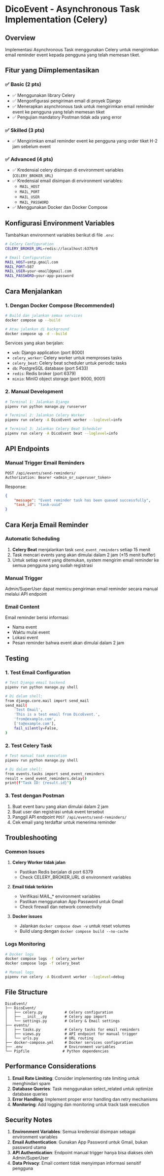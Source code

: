 # DicoEvent - Asynchronous Task Implementation (Celery)

## Overview
Implementasi Asynchronous Task menggunakan Celery untuk mengirimkan email reminder event kepada pengguna yang telah memesan tiket.

## Fitur yang Diimplementasikan

### ✅ Basic (2 pts)
- ✅ Menggunakan library Celery
- ✅ Mengonfigurasi pengiriman email di proyek Django
- ✅ Menerapkan asynchronous task untuk mengirimkan email reminder event ke pengguna yang telah memesan tiket
- ✅ Pengujian mandatory Postman tidak ada yang error

### ✅ Skilled (3 pts)
- ✅ Mengirimkan email reminder event ke pengguna yang order tiket H-2 jam sebelum event

### ✅ Advanced (4 pts)
- ✅ Kredensial celery disimpan di environment variables (`CELERY_BROKER_URL`)
- ✅ Kredensial email disimpan di environment variables:
  - `MAIL_HOST`
  - `MAIL_PORT`  
  - `MAIL_USER`
  - `MAIL_PASSWORD`
- ✅ Menggunakan Docker dan Docker Compose

## Konfigurasi Environment Variables

Tambahkan environment variables berikut di file `.env`:

```bash
# Celery Configuration
CELERY_BROKER_URL=redis://localhost:6379/0

# Email Configuration
MAIL_HOST=smtp.gmail.com
MAIL_PORT=587
MAIL_USER=your-email@gmail.com
MAIL_PASSWORD=your-app-password
```

## Cara Menjalankan

### 1. Dengan Docker Compose (Recommended)

```bash
# Build dan jalankan semua services
docker compose up --build

# Atau jalankan di background
docker compose up -d --build
```

Services yang akan berjalan:
- `web`: Django application (port 8000)
- `celery_worker`: Celery worker untuk memproses tasks
- `celery_beat`: Celery beat scheduler untuk periodic tasks
- `db`: PostgreSQL database (port 5433)
- `redis`: Redis broker (port 6379)
- `minio`: MinIO object storage (port 9000, 9001)

### 2. Manual Development

```bash
# Terminal 1: Jalankan Django
pipenv run python manage.py runserver

# Terminal 2: Jalankan Celery Worker
pipenv run celery -A DicoEvent worker --loglevel=info

# Terminal 3: Jalankan Celery Beat Scheduler
pipenv run celery -A DicoEvent beat --loglevel=info
```

## API Endpoints

### Manual Trigger Email Reminders
```
POST /api/events/send-reminders/
Authorization: Bearer <admin_or_superuser_token>
```

Response:
```json
{
    "message": "Event reminder task has been queued successfully",
    "task_id": "task-uuid"
}
```

## Cara Kerja Email Reminder

### Automatic Scheduling
1. **Celery Beat** menjalankan task `send_event_reminders` setiap 15 menit
2. Task mencari events yang akan dimulai dalam 2 jam (±15 menit buffer)
3. Untuk setiap event yang ditemukan, system mengirim email reminder ke semua pengguna yang sudah registrasi

### Manual Trigger
Admin/SuperUser dapat memicu pengiriman email reminder secara manual melalui API endpoint

### Email Content
Email reminder berisi informasi:
- Nama event
- Waktu mulai event
- Lokasi event
- Pesan reminder bahwa event akan dimulai dalam 2 jam

## Testing

### 1. Test Email Configuration
```bash
# Test Django email backend
pipenv run python manage.py shell

# Di dalam shell:
from django.core.mail import send_mail
send_mail(
    'Test Email',
    'This is a test email from DicoEvent.',
    'from@example.com',
    ['to@example.com'],
    fail_silently=False,
)
```

### 2. Test Celery Task
```bash
# Test manual task execution
pipenv run python manage.py shell

# Di dalam shell:
from events.tasks import send_event_reminders
result = send_event_reminders.delay()
print(f"Task ID: {result.id}")
```

### 3. Test dengan Postman
1. Buat event baru yang akan dimulai dalam 2 jam
2. Buat user dan registrasi untuk event tersebut
3. Panggil API endpoint `POST /api/events/send-reminders/`
4. Cek email yang terdaftar untuk menerima reminder

## Troubleshooting

### Common Issues

1. **Celery Worker tidak jalan**
   - Pastikan Redis berjalan di port 6379
   - Check CELERY_BROKER_URL di environment variables

2. **Email tidak terkirim**
   - Verifikasi MAIL_* environment variables
   - Pastikan menggunakan App Password untuk Gmail
   - Check firewall dan network connectivity

3. **Docker issues**
   - Jalankan `docker compose down -v` untuk reset volumes
   - Build ulang dengan `docker compose build --no-cache`

### Logs Monitoring

```bash
# Docker logs
docker compose logs -f celery_worker
docker compose logs -f celery_beat

# Manual logs
pipenv run celery -A DicoEvent worker --loglevel=debug
```

## File Structure

```
DicoEvent/
├── DicoEvent/
│   ├── celery.py          # Celery configuration
│   ├── __init__.py        # Celery app import
│   └── settings.py        # Celery & Email settings
├── events/
│   ├── tasks.py           # Celery tasks for email reminders
│   ├── views.py           # API endpoint for manual trigger
│   └── urls.py            # URL routing
├── docker-compose.yml     # Docker services configuration
├── .env                   # Environment variables
└── Pipfile               # Python dependencies
```

## Performance Considerations

1. **Email Rate Limiting**: Consider implementing rate limiting untuk menghindari spam
2. **Database Queries**: Task menggunakan select_related untuk optimize database queries
3. **Error Handling**: Implement proper error handling dan retry mechanisms
4. **Monitoring**: Add logging dan monitoring untuk track task execution

## Security Notes

1. **Environment Variables**: Semua kredensial disimpan sebagai environment variables
2. **Email Authentication**: Gunakan App Password untuk Gmail, bukan password utama
3. **API Authentication**: Endpoint manual trigger hanya bisa diakses oleh Admin/SuperUser
4. **Data Privacy**: Email content tidak menyimpan informasi sensitif pengguna